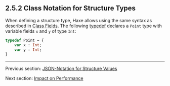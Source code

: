 ## 2.5.2 Class Notation for Structure Types

When defining a structure type, Haxe allows using the same syntax as described in [Class Fields](class-field.md). The following [typedef](type-system-typedef.md) declares a `Point` type with variable fields `x` and `y` of type `Int`:

```haxe
typedef Point = {
    var x : Int;
    var y : Int;
}
```

---

Previous section: [JSON-Notation for Structure Values](types-structure-json-notation.md)

Next section: [Impact on Performance](types-structure-performance.md)